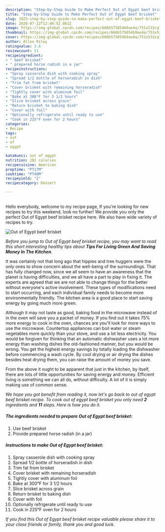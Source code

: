 ```yaml
---
description: "Step-by-Step Guide to Make Perfect Out of Egypt beef brisket"
title: "Step-by-Step Guide to Make Perfect Out of Egypt beef brisket"
slug: 1023-step-by-step-guide-to-make-perfect-out-of-egypt-beef-brisket
date: 2020-07-22T12:40:52.081Z
image: https://img-global.cpcdn.com/recipes/666b575854b9ae4a/751x532cq70/out-of-egypt-beef-brisket-recipe-main-photo.jpg
thumbnail: https://img-global.cpcdn.com/recipes/666b575854b9ae4a/751x532cq70/out-of-egypt-beef-brisket-recipe-main-photo.jpg
cover: https://img-global.cpcdn.com/recipes/666b575854b9ae4a/751x532cq70/out-of-egypt-beef-brisket-recipe-main-photo.jpg
author: Allen Riley
ratingvalue: 3.8
reviewcount: 11
recipeingredient:
- " beef brisket"
- " prepared horse radish in a jar"
recipeinstructions:
- "Spray casserole dish with cooking spray"
- "Spread 1/2 bottle of horseradish in dish"
- "Trim fat from brisket"
- "Cover brisket with remaining horseradish"
- "Tightly cover with aluminum foil"
- "Bake at 300°F for 3 1/2 hours"
- "Slice brisket across grain"
- "Return brisket to baking dish"
- "Cover with foil"
- "Optionally refrigerate until ready to use"
- "Cook in 225°F oven for 2 hours"
categories:
- Recipe
tags:
- out
- of
- egypt

katakunci: out of egypt 
nutrition: 202 calories
recipecuisine: American
preptime: "PT17M"
cooktime: "PT40M"
recipeyield: "2"
recipecategory: Dessert

---
```

<br>
Hello everybody, welcome to my recipe page, If you're looking for new recipes to try this weekend, look no further! We provide you only the perfect Out of Egypt beef brisket recipe here. We also have wide variety of recipes to try.
<br>


![Out of Egypt beef brisket](https://img-global.cpcdn.com/recipes/666b575854b9ae4a/751x532cq70/out-of-egypt-beef-brisket-recipe-main-photo.jpg)

<i>Before you jump to Out of Egypt beef brisket recipe, you may want to read this short interesting healthy tips about 
<strong>Tips For Living Green And Saving Money In The Kitchen</strong>.</i>
</br>

It was certainly not that long ago that hippies and tree huggers were the only ones to show concern about the well-being of the surroundings. That has fully changed now, since we all seem to have an awareness that the planet is having difficulties, and we all have a part to play in fixing it. The experts are agreed that we are not able to change things for the better without everyone's active involvement. These types of modifications need to start occurring, and each individual family needs to become more environmentally friendly. The kitchen area is a good place to start saving energy by going much more green.

Although it may not taste as good, baking food in the microwave instead of in the oven will save you a packet of money. If you find out it takes 75% more energy to cook in the oven, chances are you'll look for more ways to use the microwave. Countertop appliances can boil water or steam vegetables more quickly than your stove, and use a lot less electricity. You would be forgiven for thinking that an automatic dishwasher uses a lot more energy than washing dishes the old-fashioned manner, but you would be wrong. You get the highest energy savings by totally loading the dishwasher before commencing a wash cycle. By cool drying or air drying the dishes besides heat drying them, you can raise the amount of money you save.

From the above it ought to be apparent that just in the kitchen, by itself, there are lots of little opportunities for saving energy and money. Efficient living is something we can all do, without difficulty. A lot of it is simply making use of common sense.


<i>We hope you got benefit from reading it, now let's go back to out of egypt beef brisket recipe. To cook out of egypt beef brisket you only need <strong>2</strong> ingredients and <strong>11</strong> steps. Here is how you do it.
</i>

##### The ingredients needed to prepare Out of Egypt beef brisket:

1. Use  beef brisket
1. Provide  prepared horse radish (in a jar)


##### Instructions to make Out of Egypt beef brisket:

1. Spray casserole dish with cooking spray
1. Spread 1/2 bottle of horseradish in dish
1. Trim fat from brisket
1. Cover brisket with remaining horseradish
1. Tightly cover with aluminum foil
1. Bake at 300°F for 3 1/2 hours
1. Slice brisket across grain
1. Return brisket to baking dish
1. Cover with foil
1. Optionally refrigerate until ready to use
1. Cook in 225°F oven for 2 hours


<i>If you find this Out of Egypt beef brisket recipe valuable please share it to your close friends or family, thank you and good luck.</i>
